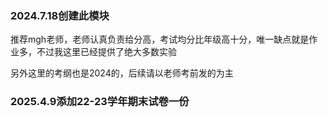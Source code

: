 ### 2024.7.18创建此模块

推荐mgh老师，老师认真负责给分高，考试均分比年级高十分，唯一缺点就是作业多，不过我这里已经提供了绝大多数实验

另外这里的考纲也是2024的，后续请以老师考前发的为主

### 2025.4.9添加22-23学年期末试卷一份
